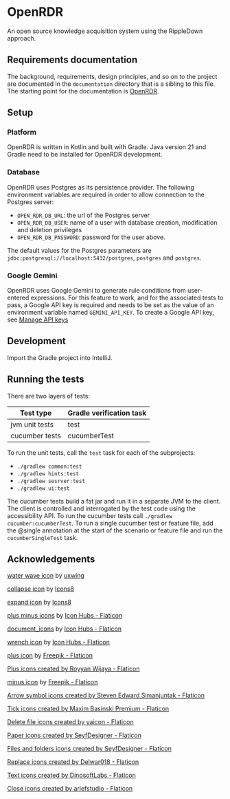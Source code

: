 # OpenRDR

An open source knowledge acquisition system using the RippleDown approach.

## Requirements documentation

The background, requirements, design principles, and so on to the project are documented in the
`documentation` directory that is a sibling to this file. The starting point for the
documentation is [OpenRDR](./documentation/openrdr.md).

## Setup
### Platform
OpenRDR is written in Kotlin and built with Gradle. 
Java version 21 and Gradle need to be installed for OpenRDR development.

### Database
OpenRDR uses Postgres as its persistence provider. The following environment variables are required in order to
allow connection to the Postgres server:

- `OPEN_RDR_DB_URL`: the url of the Postgres server
- `OPEN_RDR_DB_USER`: name of a user with database creation, modification and deletion privileges
- `OPEN_RDR_DB_PASSWORD`: password for the user above.

The default values for the Postgres parameters are `jdbc:postgresql://localhost:5432/postgres`, `postgres`
and `postgres`.

### Google Gemini

OpenRDR uses Google Gemini to generate rule conditions from user-entered expressions.
For this feature to work, and for the associated tests to pass, a Google API key is required and needs to be set
as the value of an environment variable named `GEMINI_API_KEY`. To create a Google API key, see
<a href="https://cloud.google.com/docs/authentication/api-keys" title="close icons">Manage API keys</a>

## Development
Import the Gradle project into IntelliJ.

## Running the tests
There are two layers of tests:

| Test type         | Gradle verification task | 
|-------------------|--------------------------|
| jvm unit tests    | test                     |    
| cucumber tests    | cucumberTest             | 

To run the unit tests, call the `test` task for each of the subprojects: 
- `./gradlew common:test`
- `./gradlew hints:test`
- `./gradlew sesrver:test`
- `./gradlew ui:test`

The cucumber tests build a fat jar and run it in a separate JVM to the client. The client is controlled
and interrogated by the test code using the accessibility API. To run the cucumber tests 
call `./gradlew cucumber:cucumberTest`.
To run a single cucumber test or feature file, add the @single annotation at the start of the 
scenario or feature file and run the `cucumberSingleTest` task.

## Acknowledgements

[water wave icon](https://uxwing.com/water-wave-icon) by [uxwing](https://www.uxwing.com)

[collapse icon](https://icons8.com/icon/60653/collapse-arrow) by [Icons8](https://icons8.com)

[expand icon](https://icons8.com/icon/60662/expand-arrow) by [Icons8](https://icons8.com)

[plus minus icons](https://www.flaticon.com/free-icons/plus-minus) by [Icon Hubs - Flaticon](https://www.flaticon.com/)

[document_icons](https://www.flaticon.com/free-icons/document) by [Icon Hubs - Flaticon](https://www.flaticon.com/)

[wrench icon](https://www.flaticon.com/free-icons/work-tools) by [Icon Hubs - Flaticon](https://www.flaticon.com/)

[plus icon](https://www.flaticon.com/free-icons/plus) by [Freepik - Flaticon](https://www.flaticon.com/)

<a href="https://www.flaticon.com/free-icons/plus" title="plus icons">Plus icons created by Royyan Wijaya - Flaticon</a>

[minus icon](https://www.flaticon.com/free-icons/minus) by [Freepik - Flaticon](https://www.flaticon.com/)

<a href="https://www.flaticon.com/free-icons/arrow-symbol" title="arrow symbol icons">Arrow symbol icons created by
Steven Edward Simanjuntak - Flaticon</a>

<a href="https://www.flaticon.com/free-icons/tick" title="tick icons">Tick icons created by Maxim Basinski Premium -
Flaticon</a>

<a href="https://www.flaticon.com/free-icons/delete-file" title="delete file icons">Delete file icons created by
yaicon - Flaticon</a>

<a href="https://www.flaticon.com/free-icons/paper" title="paper icons">Paper icons created by SeyfDesigner -
Flaticon</a>

<a href="https://www.flaticon.com/free-icons/files-and-folders" title="files and folders icons">Files and folders icons
created by SeyfDesigner - Flaticon</a>

<a href="https://www.flaticon.com/free-icons/replace" title="replace icons">Replace icons created by Delwar018 -
Flaticon</a>

<a href="https://www.flaticon.com/free-icons/text" title="text icons">Text icons created by DinosoftLabs - Flaticon</a>

<a href="https://www.flaticon.com/free-icons/close" title="close icons">Close icons created by ariefstudio -
Flaticon</a>